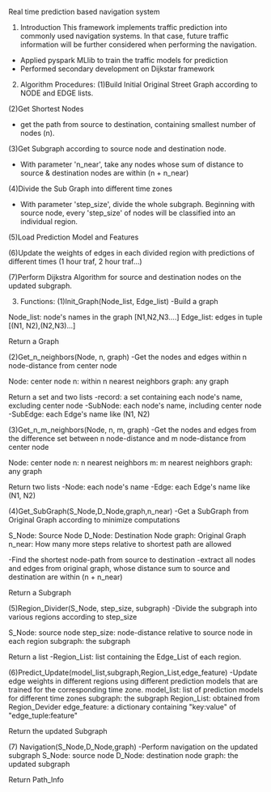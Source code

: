Real time prediction based navigation system
1. Introduction
This framework implements traffic prediction into commonly used navigation systems. In that case, future traffic information will be further considered when performing the navigation.
- Applied pyspark MLlib to train the traffic models for prediction
- Performed secondary development on Dijkstar framework

2. Algorithm Procedures:
(1)Build Initial Original Street Graph according to NODE and EDGE lists.

(2)Get Shortest Nodes
- get the path from source to destination, containing smallest number of nodes (n).

(3)Get Subgraph according to source node and destination node.
- With parameter 'n_near', take any nodes whose sum of distance to source & destination nodes are within (n + n_near)

(4)Divide the Sub Graph into different time zones
- With parameter 'step_size', divide the whole subgraph. Beginning with source node, every 'step_size' of nodes will be classified into an individual region.

(5)Load Prediction Model and Features

(6)Update the weights of edges in each divided region with predictions of different times (1 hour traf, 2 hour traf...)

(7)Perform Dijkstra Algorithm for source and destination nodes on the updated subgraph.

3. Functions:
(1)Init_Graph(Node_list, Edge_list)
-Build a graph

Node_list: node's names in the graph [N1,N2,N3....]
Edge_list: edges in tuple [(N1, N2),(N2,N3)...]

Return a Graph

(2)Get_n_neighbors(Node, n, graph)
-Get the nodes and edges within n node-distance from center node

Node: center node
n: within n nearest neighbors
graph: any graph

Return a set and two lists
-record: a set containing each node's name, excluding center node
-SubNode: each node's name, including center node
-SubEdge: each Edge's name like (N1, N2)

(3)Get_n_m_neighbors(Node, n, m, graph)
-Get the nodes and edges from the difference set between n node-distance and m node-distance from center node

Node: center node
n: n nearest neighbors
m: m nearest neighbors
graph: any graph

Return two lists
-Node: each node's name
-Edge: each Edge's name like (N1, N2)

(4)Get_SubGraph(S_Node,D_Node,graph,n_near)
-Get a SubGraph from Original Graph according to minimize computations

S_Node: Source Node
D_Node: Destination Node
graph: Original Graph
n_near: How many more steps relative to shortest path are allowed

-Find the shortest node-path from source to destination
-extract all nodes and edges from original graph, whose distance sum to source and destination are within (n + n_near)

Return a Subgraph

(5)Region_Divider(S_Node, step_size, subgraph)
-Divide the subgraph into various regions according to step_size

S_Node: source node
step_size: node-distance relative to source node in each region 
subgraph: the subgraph

Return a list
-Region_List: list containing the Edge_List of each region.

(6)Predict_Update(model_list,subgraph,Region_List,edge_feature)
-Update edge weights in different regions using different prediction models that are trained for the corresponding time zone.
model_list: list of prediction models for different time zones
subgraph: the subgraph
Region_List: obtained from Region_Devider
edge_feature: a dictionary containing "key:value" of "edge_tuple:feature"

Return the updated Subgraph

(7) Navigation(S_Node,D_Node,graph)
-Perform navigation on the updated subgraph
S_Node: source node
D_Node: destination node
graph: the updated subgraph

Return Path_Info
